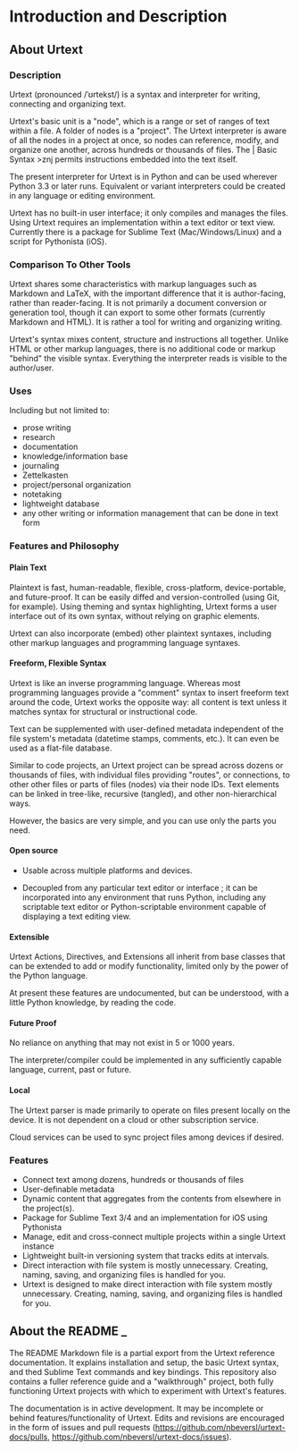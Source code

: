  

# Introduction and Description

## About Urtext

### Description

Urtext (pronounced /ˈʊrtekst/) is a syntax and interpreter for writing, connecting and organizing text.

Urtext's basic unit is a "node", which is a range or set of ranges of text within a file. A folder of nodes is a "project". The Urtext interpreter is aware of all the nodes in a project at once, so nodes can reference, modify, and organize one another, across hundreds or thousands of files. The | Basic Syntax >znj permits instructions embedded into the text itself. 

The present interpreter for Urtext is in Python and can be used wherever Python 3.3 or later runs. Equivalent or variant interpreters could be created in any language or editing environment. 

Urtext has no built-in user interface; it only compiles and manages the files. Using Urtext requires an implementation within a text editor or text view. Currently there is a package for Sublime Text (Mac/Windows/Linux) and a script for Pythonista (iOS).

### Comparison To Other Tools

Urtext shares some characteristics with markup languages such as Markdown and LaTeX, with the important difference that it is author-facing, rather than reader-facing. It is not primarily a document conversion or generation tool, though it can export to some other formats (currently Markdown and HTML). It is rather a tool for writing and organizing writing.

Urtext's syntax mixes content, structure and instructions all together. Unlike HTML or other markup languages, there is no additional code or markup "behind" the visible syntax. Everything the interpreter reads is visible to the author/user.

### Uses

Including but not limited to:

- prose writing
- research
- documentation
- knowledge/information base
- journaling
- Zettelkasten
- project/personal organization
- notetaking
- lightweight database
- any other writing or information management that can be done in text form

### Features and Philosophy

#### Plain Text

Plaintext is fast, human-readable, flexible, cross-platform, device-portable, and future-proof. It can be easily diffed and version-controlled (using Git, for example). Using theming and syntax highlighting, Urtext forms a user interface out of its own syntax, without relying on graphic elements.

Urtext can also incorporate (embed) other plaintext syntaxes, including other markup languages and programming language syntaxes.

#### Freeform, Flexible Syntax

Urtext is like an inverse programming language. Whereas most programming languages provide a "comment" syntax to insert freeform text around the code, Urtext works the opposite way: all content is text unless it matches syntax for structural or instructional code.

Text can be supplemented with user-defined metadata independent of the file system's metadata (datetime stamps, comments, etc.). It can even be used as a flat-file database.

Similar to code projects, an Urtext project can be spread across dozens or thousands of files, with individual files providing "routes", or connections, to other other files or parts of files (nodes) via their node IDs. Text elements can be linked in tree-like, recursive (tangled), and other non-hierarchical ways.

However, the basics are very simple, and you can use only the parts you need.

#### Open source

- Usable across multiple platforms and devices.

- Decoupled from any particular text editor or interface ; it can be incorporated into any environment that runs Python, including any scriptable text editor or Python-scriptable environment capable of displaying a text editing view.

#### Extensible

Urtext Actions, Directives, and Extensions all inherit from base classes that can be extended to add or modify functionality, limited only by the power of the Python language. 

At present these features are undocumented, but can be understood, with a little Python knowledge, by reading the code.

#### Future Proof

No reliance on anything that may not exist in 5 or 1000 years. 

The interpreter/compiler could be implemented in any sufficiently capable language, current, past or future.

#### Local

The Urtext parser is made primarily to operate on files present locally on the device. It is not dependent on a cloud or other subscription service. 

Cloud services can be used to sync project files among devices if desired.

### Features

- Connect text among dozens, hundreds or thousands of files
- User-definable metadata
- Dynamic content that aggregates from the contents from elsewhere in the project(s).
- Package for Sublime Text 3/4 and an implementation for iOS using Pythonista 
- Manage, edit and cross-connect multiple projects within a single Urtext instance  
- Lightweight built-in versioning system that tracks edits at intervals.
- Direct interaction with file system is mostly unnecessary. Creating, naming, saving, and organizing files is handled for you.
- Urtext is designed to make direct interaction with file system mostly unnecessary. Creating, naming, saving, and organizing files is handled for you.

## About the README  _

The README Markdown file is a partial export from the Urtext reference documentation. It explains installation and setup, the basic Urtext syntax, and thed Sublime Text commands and key bindings.  This repository also contains a fuller reference guide and a "walkthrough" project, both fully functioning Urtext projects with which to experiment with Urtext's features. 

The documentation is in active development. It may be incomplete or behind features/functionality of Urtext. Edits and revisions are encouraged in the form of issues and pull requests (https://github.com/nbeversl/urtext-docs/pulls, https://github.com/nbeversl/urtext-docs/issues). 